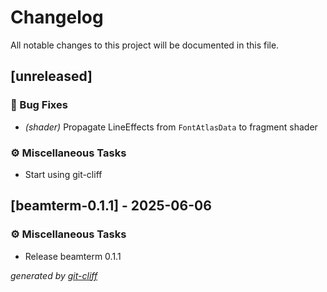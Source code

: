 # Changelog

All notable changes to this project will be documented in this file.

## [unreleased]

### 🐛 Bug Fixes

- *(shader)* Propagate LineEffects from `FontAtlasData` to fragment shader

### ⚙️ Miscellaneous Tasks

- Start using git-cliff

## [beamterm-0.1.1] - 2025-06-06

### ⚙️ Miscellaneous Tasks

- Release beamterm 0.1.1


*generated by [git-cliff](https://git-cliff.org/docs/)*
